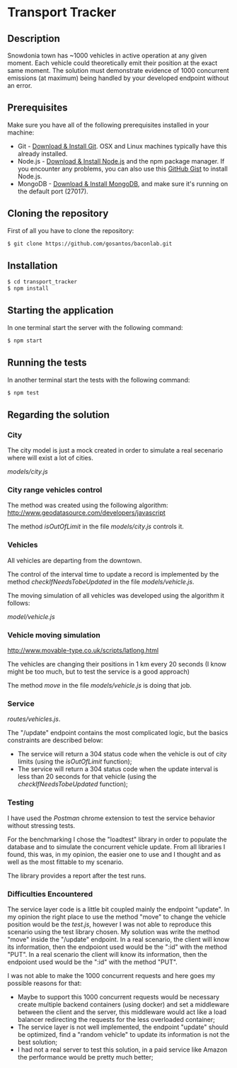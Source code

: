 # Transport Tracker

## Description
Snowdonia town has ~1000 vehicles in active operation at any given moment. Each vehicle could theoretically emit their position at the exact same moment. The solution must demonstrate evidence of 1000 concurrent emissions (at maximum) being handled by your developed endpoint without an error.

## Prerequisites

Make sure you have all of the following prerequisites installed in your machine:

* Git - [Download & Install Git](https://git-scm.com/downloads). OSX and Linux machines typically have this already installed.
* Node.js - [Download & Install Node.js](https://nodejs.org/en/download/) and the npm package manager. If you encounter any problems, you can also use this [GitHub Gist](https://gist.github.com/isaacs/579814) to install Node.js.
* MongoDB - [Download & Install MongoDB](http://www.mongodb.org/downloads), and make sure it's running on the default port (27017).

## Cloning the repository

First of all you have to clone the repository:

```bash
$ git clone https://github.com/gosantos/baconlab.git
```

## Installation

```bash
$ cd transport_tracker
$ npm install
```

## Starting the application

In one terminal start the server with the following command:

```bash
$ npm start
```

## Running the tests

In another terminal start the tests with the following command:

```bash
$ npm test
```
## Regarding the solution

### City

The city model is just a mock created in order to simulate a real secenario where will exist a lot of cities.

*models/city.js*

### City range vehicles control

The method was created using the following algorithm: 
http://www.geodatasource.com/developers/javascript

The method *isOutOfLimit* in the file *models/city.js* controls it.

### Vehicles

All vehicles are departing from the downtown.

The control of the interval time to update a record is implemented by the method *checkIfNeedsTobeUpdated* in the file *models/vehicle.js*.

The moving simulation of all vehicles was developed using the algorithm  it follows:

*model/vehicle.js*

### Vehicle moving simulation

http://www.movable-type.co.uk/scripts/latlong.html

The vehicles are changing their positions in 1 km every 20 seconds (I know might be too much, but to test the service is a good approach)

The method *move* in the file *models/vehicle.js* is doing that job.

### Service

*routes/vehicles.js*.

The "/update" endpoint contains the most complicated logic, but the basics constraints are described below: 

* The service will return a 304 status code when the vehicle is out of city limits (using the *isOutOfLimit* function);
* The service will return a 304 status code when the update interval is less than 20 seconds for that vehicle (using the *checkIfNeedsTobeUpdated* function);

### Testing 

I have used the *Postman* chrome extension to test the service behavior without stressing tests.

For the benchmarking I chose the "loadtest" library in order to populate the database and to simulate the concurrent vehicle update.
From all libraries I found, this was, in my opinion, the easier one to use and I thought and as well as the most fittable to my scenario.

The library provides a report after the test runs.

### Difficulties Encountered

The service layer code is a little bit coupled mainly the endpoint "update". In my opinion the right place to use the method "move" to change the vehicle position would be the *test.js*, however I was not able to reproduce this scenario using the test library chosen.
My solution was write the method "move" inside the "/update" endpoint. In a real scenario, the client will know its information, then the endpoiont used would be the ":id" with the method "PUT".
In a real scenario the client will know its information, then the endpoiont used would be the ":id" with the method "PUT". 

I was not able to make the 1000 concurrent requests and here goes my possible reasons for that:

* Maybe to support this 1000 concurrent requests would be necessary create multiple backend containers (using docker) and set a middleware between the client and the server, this middleware would act like a load balancer redirecting the requests for the less overloaded container;
* The service layer is not well implemented, the endpoint "update" should be optimized, find a "random vehicle" to update its information is not the best solution;
* I had not a real server to test this solution, in a paid service like Amazon the performance would be pretty much better;
